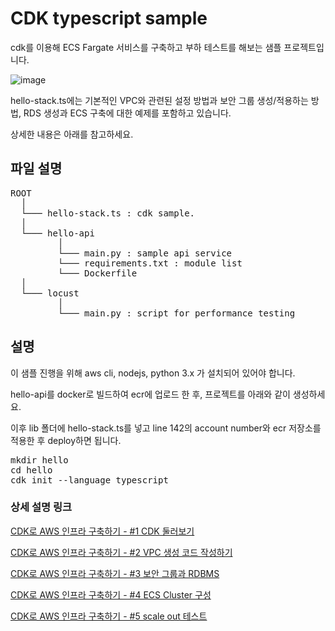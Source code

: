 # CDK typescript sample

cdk를 이용해 ECS Fargate 서비스를 구축하고 부하 테스트를 해보는 샘플 프로젝트입니다. 

![image](https://user-images.githubusercontent.com/6980454/175436242-9f7b9ade-6d15-43ab-ac82-2922e5e685d4.png)

hello-stack.ts에는 기본적인 VPC와 관련된 설정 방법과 보안 그룹 생성/적용하는 방법, RDS 생성과 ECS 구축에 대한 예제를 포함하고 있습니다.

상세한 내용은 아래를 참고하세요.

## 파일 설명
<pre>
ROOT
  │
  └─── hello-stack.ts : cdk sample. 
  │
  └─── hello-api
         │
         └─── main.py : sample api service 
         └─── requirements.txt : module list
         └─── Dockerfile
  │
  └─── locust
         │
         └─── main.py : script for performance testing
</pre>

## 설명

이 샘플 진행을 위해 aws cli, nodejs, python 3.x 가 설치되어 있어야 합니다.

hello-api를 docker로 빌드하여 ecr에 업로드 한 후, 프로젝트를 아래와 같이 생성하세요.

이후 lib 폴더에 hello-stack.ts를 넣고 line 142의 account number와 ecr 저장소를 적용한 후 deploy하면 됩니다.

<pre>
mkdir hello
cd hello
cdk init --language typescript
</pre>

### 상세 설명 링크

[CDK로 AWS 인프라 구축하기 - #1 CDK 둘러보기](https://ongamedev.tistory.com/486)

[CDK로 AWS 인프라 구축하기 - #2 VPC 생성 코드 작성하기](https://ongamedev.tistory.com/487)

[CDK로 AWS 인프라 구축하기 - #3 보안 그룹과 RDBMS](https://ongamedev.tistory.com/488)

[CDK로 AWS 인프라 구축하기 - #4 ECS Cluster 구성](https://ongamedev.tistory.com/489)

[CDK로 AWS 인프라 구축하기 - #5 scale out 테스트](https://ongamedev.tistory.com/490)
